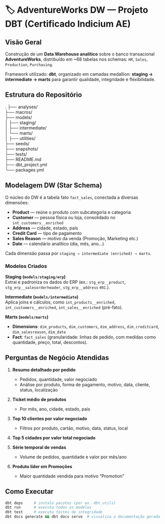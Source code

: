 # 🏷 AdventureWorks DW — Projeto DBT (Certificado Indicium AE)

## Visão Geral

Construção de um **Data Warehouse analítico** sobre o banco transacional **AdventureWorks**, distribuído em ~68 tabelas nos schemas: `HR`, `Sales`, `Production`, `Purchasing`.

Framework utilizado: **dbt**, organizado em camadas medallion: **staging → intermediate → marts** para garantir qualidade, integridade e flexibilidade.

## Estrutura do Repositório

.
├── analyses/  
├── macros/  
├── models/  
│   ├── staging/  
│   ├── intermediate/  
│   └── marts/  
│       ├── utilities/  
├── seeds/  
├── snapshots/  
├── tests/  
├── README.md  
├── dbt_project.yml  
└── packages.yml  

## Modelagem DW (Star Schema)

O núcleo do DW é a tabela fato `fact_sales`, conectada a diversas dimensões:

- **Product** — reúne o produto com subcategoria e categoria  
- **Customer** — pessoa física ou loja, consolidado no `int_customers__enriched`  
- **Address** — cidade, estado, país  
- **Credit Card** — tipo de pagamento  
- **Sales Reason** — motivo da venda (Promoção, Marketing etc.)  
- **Date** — calendário analítico (dia, mês, ano…)

Cada dimensão passa por `staging → intermediate (enriched) → marts`.

### Modelos Criados

**Staging (`models/staging/erp`)**  
Extrai e padroniza os dados do ERP (ex.: `stg_erp__product`, `stg_erp__salesorderheader`, `stg_erp__address` etc.).

**Intermediate (`models/intermediate`)**  
Aplica joins e cálculos, como `int_products__enriched`, `int_customers__enriched`, `int_sales__enriched` (pré-fato).

**Marts (`models/marts`)**

- **Dimensions**: `dim_products`, `dim_customers`, `dim_address`, `dim_creditcard`, `dim_salesreason`, `dim_date`  
- **Fact**: `fact_sales` (granularidade: linhas de pedido, com medidas como quantidade, preço, total, descontos).

## Perguntas de Negócio Atendidas

1. **Resumo detalhado por pedido**  
   - Pedidos, quantidade, valor negociado  
   - Análise por produto, forma de pagamento, motivo, data, cliente, status, localização  

2. **Ticket médio de produtos**  
   - Por mês, ano, cidade, estado, país  

3. **Top 10 clientes por valor negociado**  
   - Filtros por produto, cartão, motivo, data, status, local  

4. **Top 5 cidades por valor total negociado**  

5. **Série temporal de vendas**  
   - Volume de pedidos, quantidade e valor por mês/ano  

6. **Produto líder em Promoções**  
   - Maior quantidade vendida para motivo “Promotion”  

## Como Executar

```bash
dbt deps     # instala pacotes (por ex. dbt_utils)
dbt run      # executa todos os modelos
dbt test     # executa testes de integridade
dbt docs generate && dbt docs serve  # visualiza a documentação gerada
